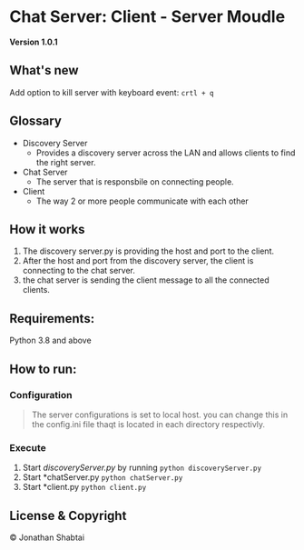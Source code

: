 # Chat Server: Client - Server Moudle

**Version 1.0.1**

## What's new
Add option to kill server with keyboard event: ```crtl + q``` 

## Glossary
 - Discovery Server
   - Provides a discovery server across the LAN and allows clients to find the right server. 
 - Chat Server
   - The server that is responsbile on connecting people.
 - Client
   - The way 2 or more people communicate with each other

## How it works
1. The discovery server.py is providing the host and port to the client.
2. After the host and port from the discovery server, the client is connecting to the chat server.
3. the chat server is sending the client message to all the connected clients.

## Requirements:
Python 3.8 and above

## How to run:
### Configuration
>The server configurations is set to local host. you can change this in the config.ini file thaqt is located in each directory respectivly.
### Execute
1. Start *discoveryServer.py* by running ```python discoveryServer.py```
2. Start *chatServer.py ```python chatServer.py```
3. Start *client.py ```python client.py```

## License & Copyright
© Jonathan Shabtai


